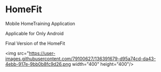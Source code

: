 # HomeFit
Mobile HomeTraining Application

Applicable for Only Android 

Final Version of the HomeFit

<img src="https://user-images.githubusercontent.com/79100627/136391679-d95a74cd-da43-4ebb-917e-9bb0b8fc9d26.png  width="400" height="400"/>
                                                                                                                                

